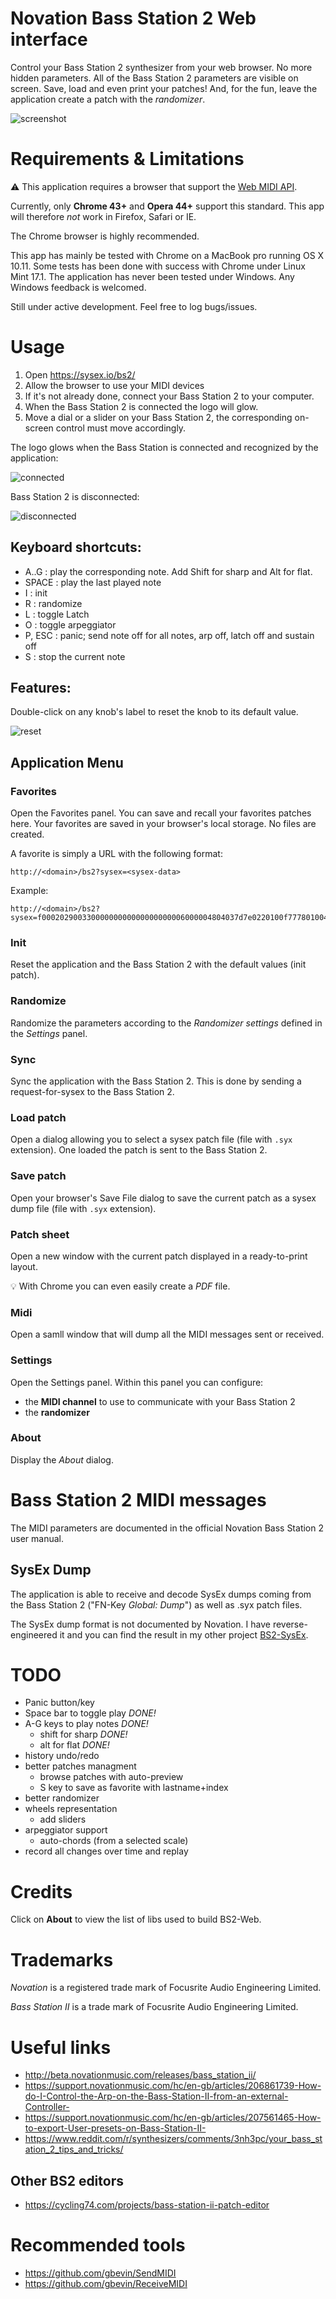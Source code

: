 # Novation Bass Station 2 Web interface

Control your Bass Station 2 synthesizer from your web browser. 
No more hidden parameters. All of the Bass Station 2 parameters are visible on screen.
Save, load and even print your patches!
And, for the fun, leave the application create a patch with the _randomizer_.

![screenshot](/images/BS2-Web_v2.4.1.png "screenshot of current version running in Chrome")


# Requirements &amp; Limitations

:warning: This application requires a browser that support the [Web MIDI API](http://webaudio.github.io/web-midi-api/).

Currently, only **Chrome 43+** and **Opera 44+** support this standard. This app will therefore _not_ work in Firefox, Safari or IE. 

The Chrome browser is highly recommended. 

This app has mainly be tested with Chrome on a MacBook pro running OS X 10.11. Some tests has been done with success with Chrome under Linux Mint 17.1. 
The application has never been tested under Windows. Any Windows feedback is welcomed.  

Still under active development. Feel free to log bugs/issues.


# Usage

1. Open https://sysex.io/bs2/
2. Allow the browser to use your MIDI devices
3. If it's not already done, connect your Bass Station 2 to your computer.
4. When the Bass Station 2 is connected the logo will glow. 
5. Move a dial or a slider on your Bass Station 2, the corresponding on-screen control must move accordingly.

The logo glows when the Bass Station is connected and recognized by the application:

![connected](/images/BS2-Web-connected.png "Bass Station 2 connected")

Bass Station 2 is disconnected:

![disconnected](/images/BS2-Web-disconnected.png "Bass Station 2 disconnected")

## Keyboard shortcuts:

* A..G : play the corresponding note. Add Shift for sharp and Alt for flat.
* SPACE : play the last played note
* I : init
* R : randomize
* L : toggle Latch
* O : toggle arpeggiator
* P, ESC : panic; send note off for all notes, arp off, latch off and sustain off
* S : stop the current note

## Features:

Double-click on any knob's label to reset the knob to its default value.

![reset](/images/BS2-Web-double-click-to-reset.png "Double-click the label to reset the value")

## Application Menu

### Favorites

Open the Favorites panel. You can save and recall your favorites patches here. Your favorites are saved in your
browser's local storage. No files are created. 

A favorite is simply a URL with the following format:

    http://<domain>/bs2?sysex=<sysex-data>

Example:

    http://<domain>/bs2?sysex=f00020290033000000000000000000006000004804037d7e0220100f777801004340200000ff7c00000000000f78000008200000077800004000000f700000000000126000000000001a4000202004001f190f6923797c7e3f1f5f6f70017c7e403f4f6770017c7e401f4000000000000000000000000000000000000000000000000000000000000000000000000000000000000000000000f7

### Init

Reset the application and the Bass Station 2 with the default values (init patch).

### Randomize

Randomize the parameters according to the _Randomizer settings_ defined in the _Settings_ panel.

### Sync

Sync the application with the Bass Station 2. This is done by sending a request-for-sysex to the Bass Station 2.

### Load patch

Open a dialog allowing you to select a sysex patch file (file with `.syx` extension). One loaded the patch is sent to the Bass Station 2.

### Save patch

Open your browser's Save File dialog to save the current patch as a sysex dump file (file with `.syx` extension). 

### Patch sheet

Open a new window with the current patch displayed in a ready-to-print layout. 

:bulb: With Chrome you can even easily create a _PDF_ file. 

### Midi

Open a samll window that will dump all the MIDI messages sent or received.

### Settings

Open the Settings panel. Within this panel you can configure:
- the **MIDI channel** to use to communicate with your Bass Station 2 
- the **randomizer**

### About

Display the _About_ dialog.

# Bass Station 2 MIDI messages

The MIDI parameters are documented in the official Novation Bass Station 2 user manual. 

## SysEx Dump

The application is able to receive and decode SysEx dumps coming from the Bass Station 2 ("FN-Key _Global: Dump_") as well as .syx patch files.

The SysEx dump format is not documented by Novation. I have reverse-engineered it and you can find the result
 in my other project [BS2-SysEx](https://github.com/francoisgeorgy/BS2-SysEx).

# TODO

- Panic button/key
- Space bar to toggle play _DONE!_
- A-G keys to play notes _DONE!_
    - shift for sharp _DONE!_
    - alt for flat _DONE!_
- history undo/redo    
- better patches managment
    - browse patches with auto-preview
    - S key to save as favorite with lastname+index
- better randomizer
- wheels representation
    - add sliders
- arpeggiator support
    - auto-chords (from a selected scale)
- record all changes over time and replay

# Credits

Click on __About__ to view the list of libs used to build BS2-Web.  


# Trademarks

_Novation_ is a registered trade mark of Focusrite Audio Engineering Limited.

_Bass Station II_ is a trade mark of Focusrite Audio Engineering Limited.


# Useful links

- http://beta.novationmusic.com/releases/bass_station_ii/
- https://support.novationmusic.com/hc/en-gb/articles/206861739-How-do-I-Control-the-Arp-on-the-Bass-Station-II-from-an-external-Controller-
- https://support.novationmusic.com/hc/en-gb/articles/207561465-How-to-export-User-presets-on-Bass-Station-II-
- https://www.reddit.com/r/synthesizers/comments/3nh3pc/your_bass_station_2_tips_and_tricks/

## Other BS2 editors

- https://cycling74.com/projects/bass-station-ii-patch-editor


# Recommended tools

- https://github.com/gbevin/SendMIDI
- https://github.com/gbevin/ReceiveMIDI
